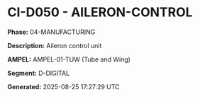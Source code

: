 # CI-D050 - AILERON-CONTROL

**Phase:** 04-MANUFACTURING

**Description:** Aileron control unit

**AMPEL:** AMPEL-01-TUW (Tube and Wing)

**Segment:** D-DIGITAL

**Generated:** 2025-08-25 17:27:29 UTC
